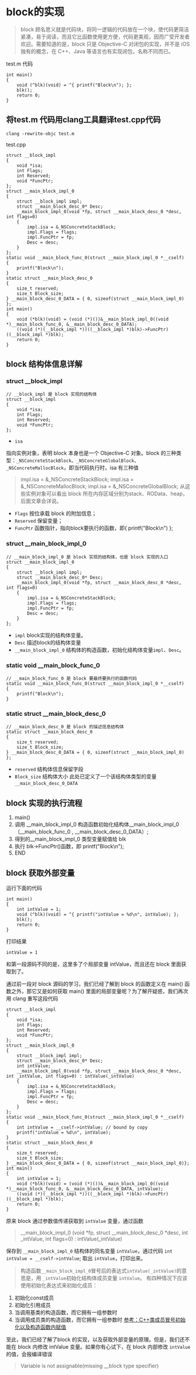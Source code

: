 # block的实现
> block 顾名思义就是代码块，将同一逻辑的代码放在一个块，使代码更简洁紧凑，易于阅读，而且它比函数使用更方便，代码更美观，因而广受开发者欢迎。需要知道的是，block 只是 Objective-C 对闭包的实现，并不是 iOS 独有的概念，在 C++、Java 等语言也有实现闭包，名称不同而已。

test.m 代码
```
int main()
{
    void (^blk)(void) = ^{ printf("Block\n"); };
    blk();
    return 0;
}
```

## 将test.m 代码用clang工具翻译test.cpp代码

```
clang -rewrite-objc test.m
```

test.cpp

```
struct __block_impl
{
    void *isa;
    int Flags;
    int Reserved;
    void *FuncPtr;
};
struct __main_block_impl_0
{
    struct __block_impl impl;
    struct __main_block_desc_0* Desc;
    __main_block_impl_0(void *fp, struct __main_block_desc_0 *desc, int flags=0)
    {
        impl.isa = &_NSConcreteStackBlock;
        impl.Flags = flags;
        impl.FuncPtr = fp;
        Desc = desc;
    }
};
static void __main_block_func_0(struct __main_block_impl_0 *__cself)
{
    printf("Block\n");
}
static struct __main_block_desc_0
{
    size_t reserved;
    size_t Block_size;
} __main_block_desc_0_DATA = { 0, sizeof(struct __main_block_impl_0) };
int main()
{
    void (*blk)(void) = (void (*)())&__main_block_impl_0((void *)__main_block_func_0, &__main_block_desc_0_DATA);
    ((void (*)(__block_impl *))((__block_impl *)blk)->FuncPtr)((__block_impl *)blk);
    return 0;
}
```

## block 结构体信息详解
### struct __block_impl

```
// __block_impl 是 block 实现的结构体
struct __block_impl
{
    void *isa;
    int Flags;
    int Reserved;
    void *FuncPtr;
};
```

* `isa`

指向实例对象，表明 block 本身也是一个 Objective-C 对象。block 的三种类型：`_NSConcreteStackBlock`、`_NSConcreteGlobalBlock`、`_NSConcreteMallocBlock`，即当代码执行时，isa 有三种值
>impl.isa = &_NSConcreteStackBlock;
impl.isa = &_NSConcreteMallocBlock;
impl.isa = &_NSConcreteGlobalBlock;
从这些实例对象可以看出 block 所在内存区域分别为stack、ROData、heap，后面文章会详说。

* `Flags`
按位承载 block 的附加信息；
* `Reserved`
保留变量；
* `FuncPtr`
函数指针，指向block要执行的函数，即{ printf("Block\n") };

### struct __main_block_impl_0

```
// __main_block_impl_0 是 block 实现的结构体，也是 block 实现的入口
struct __main_block_impl_0
{
    struct __block_impl impl;
    struct __main_block_desc_0* Desc;
    __main_block_impl_0(void *fp, struct __main_block_desc_0 *desc, int flags=0)
    {
        impl.isa = &_NSConcreteStackBlock;
        impl.Flags = flags;
        impl.FuncPtr = fp;
        Desc = desc;
    }
};
```

* `impl`
block实现的结构体变量。
* `Desc`
描述block的结构体变量
* `__main_block_impl_0`
结构体的构造函数，初始化结构体变量`impl`、`Desc`。

### static void __main_block_func_0
```
// __main_block_func_0 是 block 要最终要执行的函数代码
static void __main_block_func_0(struct __main_block_impl_0 *__cself)
{
    printf("Block\n");
}
```

### static struct __main_block_desc_0
```
// __main_block_desc_0 是 block 的描述信息结构体
static struct __main_block_desc_0
{
    size_t reserved;
    size_t Block_size;
} __main_block_desc_0_DATA = { 0, sizeof(struct __main_block_impl_0) };
```
* `reserved`
结构体信息保留字段
* `Block_size`
结构体大小
此处已定义了一个该结构体类型的变量 `__main_block_desc_0_DATA`

## block 实现的执行流程
1. main()
2. 调用 __main_block_impl_0 构造函数初始化结构体__main_block_impl_0（__main_block_func_0 , __main_block_desc_0_DATA）;
3. 得到的__main_block_impl_0 类型变量赋值给 blk
4. 执行 blk->FuncPtr()函数，即 printf("Block\n");
5. END

## block 获取外部变量

运行下面的代码
```
int main()
{
    int intValue = 1;
    void (^blk)(void) = ^{ printf("intValue = %d\n", intValue); };
    blk();
    return 0;
}

```
打印结果
```
intValue = 1
```

和第一段源码不同的是，这里多了个局部变量 intValue，而且还在 block 里面获取到了。

通过前一段对 block 源码的学习，我们已经了解到 block 的函数定义在 main() 函数之外，那它又是如何获取 main() 里面的局部变量呢？为了解开疑惑，我们再次用 clang 重写这段代码
```
struct __block_impl
{
    void *isa;
    int Flags;
    int Reserved;
    void *FuncPtr;
};
struct __main_block_impl_0
{
    struct __block_impl impl;
    struct __main_block_desc_0* Desc;
    int intValue;
    __main_block_impl_0(void *fp, struct __main_block_desc_0 *desc, int _intValue, int flags=0) : intValue(_intValue)
    {
        impl.isa = &_NSConcreteStackBlock;
        impl.Flags = flags;
        impl.FuncPtr = fp;
        Desc = desc;
    }
};
static void __main_block_func_0(struct __main_block_impl_0 *__cself)
{
    int intValue = __cself->intValue; // bound by copy
    printf("intValue = %d\n", intValue);
}
static struct __main_block_desc_0
{
    size_t reserved;
    size_t Block_size;
} __main_block_desc_0_DATA = { 0, sizeof(struct __main_block_impl_0)};
int main()
{
    int intValue = 1;
    void (*blk)(void) = (void (*)())&__main_block_impl_0((void *)__main_block_func_0, &__main_block_desc_0_DATA, intValue);
    ((void (*)(__block_impl *))((__block_impl *)blk)->FuncPtr)((__block_impl *)blk);
    return 0;
}

```

原来 block 通过参数值传递获取到 `intValue` 变量，通过函数
>__main_block_impl_0 (void *fp, struct __main_block_desc_0 *desc, int _intValue, int flags=0) : intValue(_intValue)

保存到 `__main_block_impl_0` 结构体的同名变量 `intValue`，通过代码 `int intValue = __cself->intValue`; 取出 `intValue`，打印出来。

>构造函数`__main_block_impl_0`冒号后的表达式`intValue(_intValue)`的意思是，用 `_intValue`初始化结构体成员变量 `intValue`。
有四种情况下应该使用初始化表达式来初始化成员：
1. 初始化const成员
2. 初始化引用成员
3. 当调用基类的构造函数，而它拥有一组参数时
4. 当调用成员类的构造函数，而它拥有一组参数时
[参考：C++类成员冒号初始化以及构造函数内赋值](http://blog.csdn.net/zj510/article/details/8135556)

至此，我们已经了解了block 的实现，以及获取外部变量的原理。但是，我们还不能在 block 内修改 intValue 变量。如果你有心试下，在 block 内部修改 `intValue` 的值，会报编译错误
>Variable is not assignable(missing __block type specifier)

